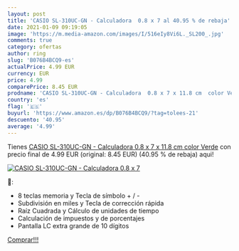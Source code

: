 ```yaml
---
layout: post
title: 'CASIO SL-310UC-GN - Calculadora  0.8 x 7 al 40.95 % de rebaja'
date: 2021-01-09 09:19:05
image: 'https://m.media-amazon.com/images/I/516eIy8Vi6L._SL200_.jpg'
comments: true
category: ofertas
author: ring
slug: 'B076B4BCQ9-es'
actualPrice: 4.99 EUR
currency: EUR
price: 4.99
comparePrice: 8.45 EUR
prodname: 'CASIO SL-310UC-GN - Calculadora  0.8 x 7 x 11.8 cm  color Verde'
country: 'es'
flag: '🇪🇸'
buyurl: 'https://www.amazon.es/dp/B076B4BCQ9/?tag=tolees-21'
descuento: '40.95'
average: '4.99'
---
```


Tienes [CASIO SL-310UC-GN - Calculadora  0.8 x 7 x 11.8 cm  color Verde](https://www.amazon.es/dp/B076B4BCQ9/?tag=tolees-21) con precio final de  4.99 EUR (original: 8.45 EUR) (40.95 %  de rebaja) aqui!

[![CASIO SL-310UC-GN - Calculadora  0.8 x 7](https://m.media-amazon.com/images/I/516eIy8Vi6L._SL200_.jpg)](https://www.amazon.es/dp/B076B4BCQ9/?tag=tolees-21)

🔎:

- 8 teclas memoria y Tecla de símbolo + / -
- Subdivisión en miles y Tecla de corrección rápida
- Raíz Cuadrada y Cálculo de unidades de tiempo
- Calculación de impuestos y de porcentajes
- Pantalla LC extra grande de 10 dígitos

[Comprar!!!](https://www.amazon.es/dp/B076B4BCQ9/?tag=tolees-21)
